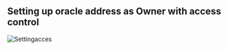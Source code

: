 ## Setting up oracle address as Owner with access control
![Settingacces](https://user-images.githubusercontent.com/71760326/103548479-29566e80-4ea6-11eb-8b56-ca985b59c056.PNG)
